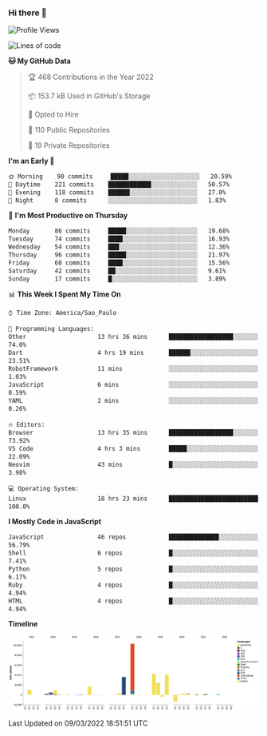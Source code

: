 ### Hi there 👋

<!--START_SECTION:waka-->
![Profile Views](http://img.shields.io/badge/Profile%20Views-0-blue)

![Lines of code](https://img.shields.io/badge/From%20Hello%20World%20I%27ve%20Written-293%20Thousand%20lines%20of%20code-blue)

**🐱 My GitHub Data** 

> 🏆 468 Contributions in the Year 2022
 > 
> 📦 153.7 kB Used in GitHub's Storage 
 > 
> 💼 Opted to Hire
 > 
> 📜 110 Public Repositories 
 > 
> 🔑 19 Private Repositories  
 > 
**I'm an Early 🐤** 

```text
🌞 Morning    90 commits     █████░░░░░░░░░░░░░░░░░░░░   20.59% 
🌆 Daytime    221 commits    ████████████░░░░░░░░░░░░░   50.57% 
🌃 Evening    118 commits    ██████░░░░░░░░░░░░░░░░░░░   27.0% 
🌙 Night      8 commits      ░░░░░░░░░░░░░░░░░░░░░░░░░   1.83%

```
📅 **I'm Most Productive on Thursday** 

```text
Monday       86 commits     █████░░░░░░░░░░░░░░░░░░░░   19.68% 
Tuesday      74 commits     ████░░░░░░░░░░░░░░░░░░░░░   16.93% 
Wednesday    54 commits     ███░░░░░░░░░░░░░░░░░░░░░░   12.36% 
Thursday     96 commits     █████░░░░░░░░░░░░░░░░░░░░   21.97% 
Friday       68 commits     ████░░░░░░░░░░░░░░░░░░░░░   15.56% 
Saturday     42 commits     ██░░░░░░░░░░░░░░░░░░░░░░░   9.61% 
Sunday       17 commits     █░░░░░░░░░░░░░░░░░░░░░░░░   3.89%

```


📊 **This Week I Spent My Time On** 

```text
⌚︎ Time Zone: America/Sao_Paulo

💬 Programming Languages: 
Other                    13 hrs 36 mins      ██████████████████░░░░░░░   74.0% 
Dart                     4 hrs 19 mins       ██████░░░░░░░░░░░░░░░░░░░   23.51% 
RobotFramework           11 mins             ░░░░░░░░░░░░░░░░░░░░░░░░░   1.03% 
JavaScript               6 mins              ░░░░░░░░░░░░░░░░░░░░░░░░░   0.59% 
YAML                     2 mins              ░░░░░░░░░░░░░░░░░░░░░░░░░   0.26%

🔥 Editors: 
Browser                  13 hrs 35 mins      ██████████████████░░░░░░░   73.92% 
VS Code                  4 hrs 3 mins        █████░░░░░░░░░░░░░░░░░░░░   22.09% 
Neovim                   43 mins             █░░░░░░░░░░░░░░░░░░░░░░░░   3.98%

💻 Operating System: 
Linux                    18 hrs 23 mins      █████████████████████████   100.0%

```

**I Mostly Code in JavaScript** 

```text
JavaScript               46 repos            ██████████████░░░░░░░░░░░   56.79% 
Shell                    6 repos             █░░░░░░░░░░░░░░░░░░░░░░░░   7.41% 
Python                   5 repos             █░░░░░░░░░░░░░░░░░░░░░░░░   6.17% 
Ruby                     4 repos             █░░░░░░░░░░░░░░░░░░░░░░░░   4.94% 
HTML                     4 repos             █░░░░░░░░░░░░░░░░░░░░░░░░   4.94%

```


**Timeline**

![Chart not found](https://raw.githubusercontent.com/jampow/jampow/master/charts/bar_graph.png) 


 Last Updated on 09/03/2022 18:51:51 UTC
<!--END_SECTION:waka-->
